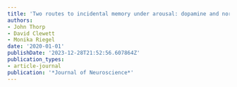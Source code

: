 ```yaml
---
title: 'Two routes to incidental memory under arousal: dopamine and norepinephrine'
authors:
- John Thorp
- David Clewett
- Monika Riegel
date: '2020-01-01'
publishDate: '2023-12-28T21:52:56.607864Z'
publication_types:
- article-journal
publication: '*Journal of Neuroscience*'
---
```

